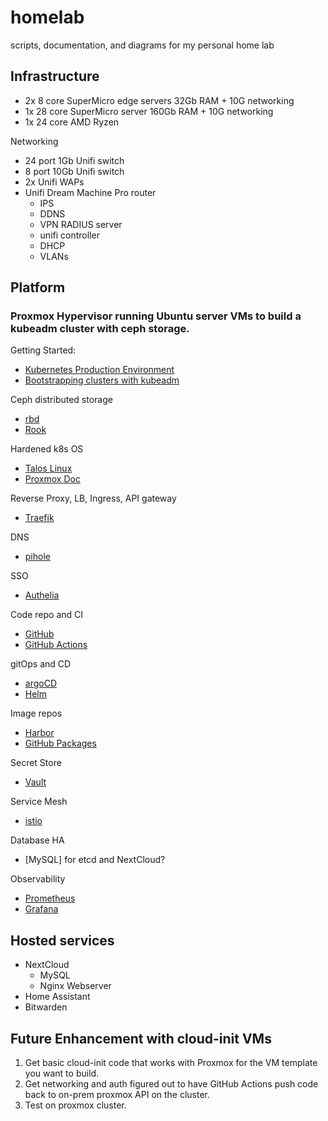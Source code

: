 # homelab
scripts, documentation, and diagrams for my personal home lab

## Infrastructure

* 2x 8 core SuperMicro edge servers 32Gb RAM + 10G networking
* 1x 28 core SuperMicro server 160Gb RAM + 10G networking
* 1x 24 core AMD Ryzen 

Networking

* 24 port 1Gb Unifi switch
* 8 port 10Gb Unifi switch
* 2x Unifi WAPs
* Unifi Dream Machine Pro router
    * IPS
    * DDNS
    * VPN RADIUS server
    * unifi controller
    * DHCP
    * VLANs

## Platform

### Proxmox Hypervisor running Ubuntu server VMs to build a kubeadm cluster with ceph storage.

Getting Started:
* [Kubernetes Production Environment](https://kubernetes.io/docs/setup/production-environment/)
* [Bootstrapping clusters with kubeadm](https://kubernetes.io/docs/setup/production-environment/tools/kubeadm/)

Ceph distributed storage
* [rbd](https://kubernetes.io/docs/concepts/storage/volumes/#rbd)
* [Rook](https://rook.io/)

Hardened k8s OS
* [Talos Linux](https://www.talos.dev)
* [Proxmox Doc](https://www.talos.dev/docs/v0.14/virtualized-platforms/proxmox/#installation)

Reverse Proxy, LB, Ingress, API gateway
* [Traefik](https://doc.traefik.io/traefik/providers/kubernetes-ingress/)

DNS
* [pihole](https://pi-hole.net)

SSO
* [Authelia](https://www.authelia.com/docs/)

Code repo and CI
* [GitHub](https://github.com)
* [GitHub Actions](https://github.com)

gitOps and CD
* [argoCD](https://argo-cd.readthedocs.io/en/stable/)
* [Helm](https://helm.sh)

Image repos
* [Harbor](https://goharbor.io/)
* [GitHub Packages](https://github.com)

Secret Store
* [Vault](https://www.vaultproject.io/)

Service Mesh
* [istio](https://istio.io/)

Database HA
* [MySQL] for etcd and NextCloud?

Observability
* [Prometheus](https://prometheus.io/)
* [Grafana](https://grafana.com/)

## Hosted services

* NextCloud
    * MySQL
    * Nginx Webserver
* Home Assistant
* Bitwarden


## Future Enhancement with cloud-init VMs

1. Get basic cloud-init code that works with Proxmox for the VM template you want to build.
1. Get networking and auth figured out to have GitHub Actions push code back to on-prem proxmox API on the cluster.
1. Test on proxmox cluster.